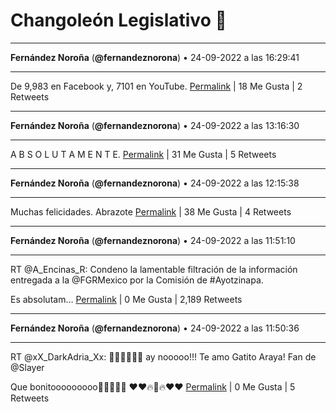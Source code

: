 # Changoleón Legislativo 🙈
*****
**Fernández Noroña** (**@fernandeznorona**) • 24-09-2022 a las 16:29:41
*****
De 9,983 en Facebook y, 7101 en YouTube.
[Permalink](https://twitter.com/fernandeznorona/status/1573832073395191814) | 18 Me Gusta | 2 Retweets
*****
**Fernández Noroña** (**@fernandeznorona**) • 24-09-2022 a las 13:16:30
*****
A B S O L U T A M E N T E.
[Permalink](https://twitter.com/fernandeznorona/status/1573783457435623424) | 31 Me Gusta | 5 Retweets
*****
**Fernández Noroña** (**@fernandeznorona**) • 24-09-2022 a las 12:15:38
*****
Muchas felicidades. Abrazote
[Permalink](https://twitter.com/fernandeznorona/status/1573768141129355264) | 38 Me Gusta | 4 Retweets
*****
**Fernández Noroña** (**@fernandeznorona**) • 24-09-2022 a las 11:51:10
*****
RT @A_Encinas_R: Condeno la lamentable filtración de la información entregada a la @FGRMexico por la Comisión de #Ayotzinapa.


Es absolutam…
[Permalink](https://twitter.com/fernandeznorona/status/1573761984172097538) | 0 Me Gusta | 2,189 Retweets
*****
**Fernández Noroña** (**@fernandeznorona**) • 24-09-2022 a las 11:50:36
*****
RT @xX_DarkAdria_Xx: 🤣🤣🤣🤣🤣🤣 ay nooooo!!!
Te amo Gatito Araya!
Fan de @Slayer


Que bonitooooooooo🤣🤣🤣🤣🤣
❤️❤️🔥🤘🔥❤️❤️
[Permalink](https://twitter.com/fernandeznorona/status/1573761840626208772) | 0 Me Gusta | 5 Retweets
